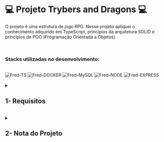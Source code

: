 # :computer: Projeto Trybers and Dragons :computer:

O projeto é uma estrutura de jogo RPG.
Nesse projeto apliquei o conhecimento adquirido em TypeScript, princípios da arquitetura SOLID e princípios de POO (Programação Orientada a Objetos).

<br />

### Stacks utilizadas no desenvolvimento:
<div style="display: inline_block"><br>
  <img alt="Fred-TS" height="50" width="50" src="https://cdn.jsdelivr.net/gh/devicons/devicon/icons/typescript/typescript-original.svg" />
  <img alt="Fred-DOCKER" height="50" width="50" src="https://cdn.jsdelivr.net/gh/devicons/devicon/icons/docker/docker-plain.svg" />
  <img alt="Fred-MySQL" height="50" width="50" src="https://cdn.jsdelivr.net/gh/devicons/devicon/icons/mysql/mysql-original-wordmark.svg" />
  <img alt="Fred-NODE" height="50" width="50" src="https://cdn.jsdelivr.net/gh/devicons/devicon/icons/nodejs/nodejs-original.svg" />
  <img alt="Fred-EXPRESS" height="50" width="50" src="https://cdn.jsdelivr.net/gh/devicons/devicon/icons/express/express-original.svg" />
</div>

<br />

<details>
<summary>
  
## 1- Requisitos
  
</summary>

### 1. Crie a classe Race

### 2. Crie classes que herdam de Race

### 3. Crie a interface Energy

### 4. Crie a classe Archetype

### 5. Crie classes que herdam de Archetype

### 6. Crie a interface Fighter

### 7. Crie a classe Character

### 8. Crie a interface SimpleFighter
  
### 9. Crie a classe Monster
  
### 10. Crie a classe PVP
  
### 11. Criar a classe PVE
  
### 12. Crie a classe Dragon
  
### 13. Crie objetos no arquivo index

</details>
<br />

<details>
<summary>

## 2- Nota do Projeto

</summary>

## 100% :heavy_check_mark:

![Project-Trybers-and-Dragons](https://raw.githubusercontent.com/FredericoTP/trybe-project-24-trybers-and-dragons/main/images/trybersanddragons.png)

</details>
<br />
